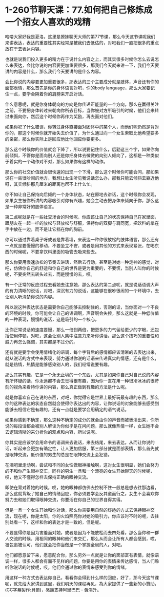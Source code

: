 # 1-260节聊天课：77.如何把自己修炼成一个招女人喜欢的戏精

哈喽大家好我是夏洛，这里是撩妹聊天大师的第77节课，那么今天这节课呢我们来讲表达，表达的重要性其实经常是被我们去低估的，对吧我们一直把很多的重点放在于去表达内容。

也就是说我们投入更多的精力在于说什么内容之上，而其实很多时候你怎么去说怎么来表达，会比你说的内容要更加重要很多，那我们今天就来讲一下，我们今天要讲的内容是什么，那么我们今天要讲的是什么内容。

会比你说的内容要更加重要很多，那表达的三个主要成分就是肢体，声音还有你的面部表情，那么首先是你的身体语言对吧，你的body language，那么大家要记住一点，要学会隔着你的肩膀来开启对话。

什么意思呢，就是你身体朝向的方向是你传递正能量的一个方向，那么在赢得关注之前，不要把身体转过来朝向你所去目标，当你被对方所吸引的时候，他们会来转过来面向你，然后这个时候你再作为奖励，再去面对他们。

如果你犯了什么错误，你转过身体直接面对团体中的某个人，而他们呢仍然是背对你的，那这个时候你就开始失去价值了，为什么通过向一个女生索取比他希望要多的亲密，那么你实际上是回应他比他回应你要更多。

那么这个时候你的价值就会下降了，所以说要记住什么，后勤这三个字，如果你向前倾斜，不管你是面向别人还是你把身体去微微的向别人倾向了，这都是一种类似于着实的一个动作对不对，那么如果你有这样的动作。

那么你的社交价值就会很快速的出现一个下滑，那么这个时候你可能会问，那如果说在一些很吵闹的地方，我想让女生听见我说话怎么办，那我只能去倾斜去靠近他呀，其实倾斜那几厘米的距离也帮不上什么忙。

你不如让自己保持向后倾的一个身体状态，站在原地去讲话，这个时候你会发现，如果女生被你所讲的内容吸引对你有兴趣，她会主动去把身体来倾向于你，那么这是一种非常好的肢体语言。

第二点呢就是在一些社交场合的时候呢，你应该让自己的状态保持自己在家里面，跟朋友在一起一样的放松与轻放松与舒服，保持你的双脚与肩同宽，把饮料的拿在手中放在一边，而不是让它挡在你的胸前。

你可以通过靠着桌子呀或者是靠着墙，来表达一种你很放松的肢体语言，那么还有一点就是要慢慢的移动，不要坐立不安，或者是用其他的方式来表现紧张，在喝东西的时候呢，不要拿饮料里面的吸管去吸来些去。

那么你要用慢速放松的节奏去讲话，然后去行动，甚至是对她一种走神的感觉，对吧，仿佛你自己的舒适和你自己的世界是更为重要的，不要慌，当别人叫你的时候呢，不要突然去转头过去，而是慢慢的去，哎。

有一个正常的反应过程去看她去注意她，那么表达的第二点呢，就是说话语调大声的有力清晰的说话，对吧，深沉有力的说话，这能够在很吵很闹的一个环境中，去让别人听清楚你说的内容。

所以说这种表达状态是需要你自己能够去控制住的，否则的话，当你面对一个不良的环境的时候，你可能会让自己的语调啊，声音啊会失控，那么这就是一种低价值的一种表现，慢慢的说话，这是吸引的一个核心。

比你正常说话的速度要慢，那么一倍到两倍，把更多的力气留给更少的字眼，还包括使用停顿，对吧，这会让别人集中注意力来听你讲话，那么这个技巧的重要性和威力再怎么强调，其实都是不过分的。

还有就是要学会使用情绪化的语调，每个字背后的感情都应该清晰的去表达出来，就从说话的方式中来表现，努力通过你说的话语来传递真实的情感，还有是什么，就是热情，热情是能够感染别人的，我们经常说要有趣。

那么其实有趣，它是一个永无止境的一个东西，尤其是如果你自己对自己说的内容有所怀疑的话，你永远都不会去觉得很有趣，因为你一直在用一种很冷冰冰的很苛刻的视角来看待你讲的内容，那么真正做到有趣的方法是什么呢。

就是你喜欢自己在说的东西，对吧，你觉得它是世界上最好玩最有趣的东西，那么你的这种表达的状态自然就会使得你表达出的内容，让你说话的对象能够去感受到能够去相信它是有趣的，还有一点就是要学会用确定的语气说话。

如果你感到不确定，那么这种不确定的成分的就会由你的声音而被亵渎出来，你所说的每段话都会被别人解读为你似乎是在问问题，那么就像热情一样，女生她不会去逻辑清晰的来分析你的观点和内容，所以说呢。

你其实是应该学会用命令的语调来去说话，来去结尾，来去表达，从而让你说的话，听起来会更加有确定性，让人更加信服，第三部分就是面部表情，那么首先就是眼神交流，低价值的男生的总是在眼神交流上会犯错。

在酒吧里走动啊，尝试和不同的女性做眼神接触啊，这对女生很明显，她们会努力的不和你产生眼神交汇，同样的男生一旦和一个漂亮的女生开始聊天的时候呢，哎，他又不懂得怎样去保持正确的眼神交流。

即使在背对着她的时候，哎，她的眼神都仿佛去控制不住一般总是想去往那边看，那么这就背叛了她自己的情绪回应，你必须要学会反其道而行之，女生不会喜欢你努力去和她们取得眼神交流，你要活在你自己的世界自得其得。

但是一旦一个女生开始和你对话，那么你需要用自然的舒适的方式去保持眼神交流，现在呢，你是太阳，你的火焰照亮你对她的吸引力，你应该时不时的呢，去往别处看一下，这样和你的表达才是一致的，但是呢。

不要显得你是因为害羞面对她，或者是因为不能放松而去四处看，那么当你和一群人交流的时候，用相同的眼神和他们来交汇，那么从而会让所有人都会感到，哎，被包裹被认可，他们就会把你当做是一个掌握全局的人，对吧。

他们都愿意留下来，愿意配合你，那么另外一点就是让你的面部富有表情，就像语调一样，很多人都会有面不见样的问题，你要是用你的表情来传达感情，当人们聆听你说话的时候呢，哎，他们会通过你的表情来感受到你的情绪。

用这样一种方式去表达你自己，看看你会得到什么样的回应，好了，那今天这节课呢，就先给大家讲到这里，我们明天的课程再见，為大家提供了一些新的小贊助，(CC字幕製作:貝爾)，感謝支持阿里巴巴 - 黃鴻升。

